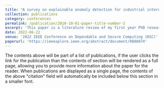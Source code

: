 ```yaml
---
title: "A survey on explainable anomaly detection for industrial internet of things"
collection: publications
category: conferences
permalink: /publication/2010-10-01-paper-title-number-2
excerpt: 'This paper is a literature review of my first year PhD research'
date: 2022-06-22
venue: '2022 IEEE Conference on Dependable and Secure Computing (DSC)'
paperurl: 'https://ieeexplore.ieee.org/abstract/document/9888874'
---
```


The contents above will be part of a list of publications, if the user clicks the link for the publication than the contents of section will be rendered as a full page, allowing you to provide more information about the paper for the reader. When publications are displayed as a single page, the contents of the above "citation" field will automatically be included below this section in a smaller font.
